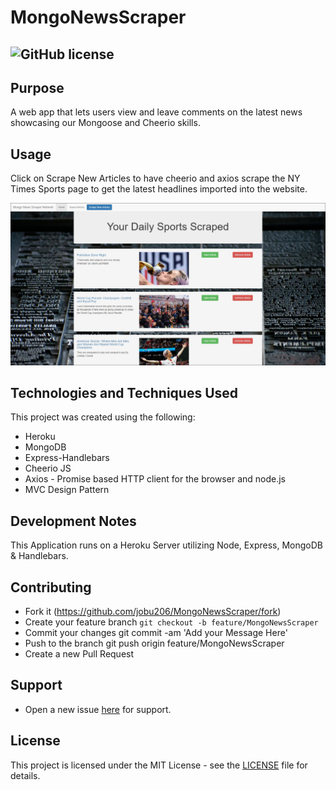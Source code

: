 # MongoNewsScraper

## ![GitHub license](https://img.shields.io/badge/license-MIT-blue.svg)

## Purpose
 A web app that lets users view and leave comments on the latest news showcasing our Mongoose and Cheerio skills.

## Usage
Click on Scrape New Articles to have cheerio and axios scrape the NY Times Sports page to get the latest headlines imported into the website.

![Screenshot](public/assets/img/screenshot.jpg)

## Technologies and Techniques Used
This project was created using the following:

  - Heroku
  - MongoDB
  - Express-Handlebars
  - Cheerio JS
  - Axios - Promise based HTTP client for the browser and node.js
  - MVC Design Pattern

## Development Notes
This Application runs on a Heroku Server utilizing Node, Express, MongoDB & Handlebars.

## Contributing
* Fork it (https://github.com/jobu206/MongoNewsScraper/fork)
* Create your feature branch `git checkout -b feature/MongoNewsScraper`
* Commit your changes git commit -am 'Add your Message Here'
* Push to the branch git push origin feature/MongoNewsScraper
* Create a new Pull Request

## Support
* Open a new issue [here](https://github.com/jobu206/MongoNewsScraper/issues/new) for support.

## License

This project is licensed under the MIT License - see the [LICENSE](LICENSE) file for details.
